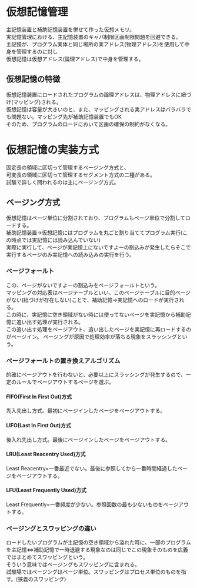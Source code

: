 <h1>仮想記憶管理</h1>
主記憶装置と補助記憶装置を併せて作った仮想メモリ。<br>
実記憶管理における、主記憶装置のキャパ制限区画制限問題を回避できる。<br>
主記憶が、プログラム実体と同じ場所の実アドレス(物理アドレス)を使用して中身を管理するのに対し<br>
仮想記憶は仮想アドレス(論理アドレス)で中身を管理する。<br>
<h2>仮想記憶の特徴</h2>
仮想記憶装置にロードされたプログラムの論理アドレスは、物理アドレスに紐づけ(マッピング)される。<br>
仮想記憶は容量が大きいのと、また、マッピングされる実アドレスはバラバラでも問題ない。マッピング先が補助記憶装置でもOK<br>
そのため、プログラムのロードにおいて区画の確保の制約がなくなる。<br>
<h1>仮想記憶の実装方式</h1>
固定長の領域に区切って管理するページング方式と、<br>
可変長の領域に区切って管理するセグメント方式の二種がある。<br>
試験で詳しく問われるのは主にページング方式。
<h2>ページング方式</h2>
仮想記憶はページ単位に分割されており、プログラムもページ単位で分割してロードする。<br>
補助記憶装置→仮想記憶にはプログラムを丸ごと割り当ててプログラム実行(この時点では実記憶には読み込んでいない)<br>
実際に実行して、ページが実記憶上にないですよーの割込みが発生したらそこで実行するページのみ実記憶への読み込みの実行を行う。<br>
<h3>ページフォールト</h3>
この、ページがないですよーの割込みをページフォールトという。<br>
マッピングの対応表はページテーブルといい、このページテーブルに目的ページがない(紐づけが存在しない)ことで、補助記憶→実記憶へのロードが実行される。<br>
この時に、実記憶に空き領域がない時には使ってないページを実記憶から補助記憶に追い出す処理が実行される。<br>
この追い出す処理をページアウト、追い出したページを実記憶に再ロードするのがページイン。
ページングが原因で処理効率が落ちる現象をスラッシングという。<br>
<h3>ページフォールトの置き換えアルゴリズム</h3>
的確にページアウトを行わないと、必要以上にスラッシングが発生するので、一定のルールでページアウトするページを選ぶ。<br>
<h4>FIFO(First In First Out)方式</h4>
先入先出し方式。最初にページインしたページをページアウトする。
<h4>LIFO(Last In First Out)方式</h4>
後入れ先出し方式。最後にページインしたページをページアウトする。
<h4>LRU(Least Reacentry Used)方式</h4>
Least Reacentry=一番最近でない。最後に参照してから一番時間経過したページをページアウトする。
<h4>LFU(Least Frequently Used)方式</h4>
Least Frequently=一番頻度が少ない。参照回数の最も少ないものをページアウトする。
<h3>ページングとスワッピングの違い</h3>
ロードしたいプログラムが主記憶の空き領域から溢れた時に、一部のプログラムを主記憶⇔補助記憶で一時退避する現象なのは同じでこの現象そのものを広義ではまとめてスワッピングという。<br>
そういう意味ではページングもスワッピングに含まれる。<br>
試験場ではページングはページ単位。スワッピングはプロセス単位のものを指す。(狭義のスワッピング)
